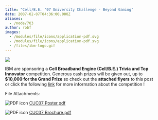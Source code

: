 ```yaml
---
title: "Cell/B.E. '07 University Challenge - Beyond Gaming"
date: 2007-02-07T04:36:00.000Z
aliases:
  - /node/703
author: robf
images:
  - /modules/file/icons/application-pdf.svg
  - /modules/file/icons/application-pdf.svg
  - /files/ibm-logo.gif
---
```


![](/files/ibm-logo.gif)

IBM are sponsoring a **Cell Broadband Engine (Cell/B.E.) Trivia and
Top Innovator** competition. Generous cash prizes will be given out, up to
**$10,000 for the Grand Prize** so check out the **attached flyers** to this
post or click the following [link](https://www-304.ibm.com/jct09002c/university/students/contests/cell/index.html) for more information about the competition !

File Attachments: 

 ![PDF icon](/modules/file/icons/application-pdf.svg "application/pdf") [CUC07 Poster.pdf](https://ubccsss.org/files/CUC07%20Poster.pdf)

 ![PDF icon](/modules/file/icons/application-pdf.svg "application/pdf") [CUC07 Brochure.pdf](https://ubccsss.org/files/CUC07%20Brochure.pdf)
